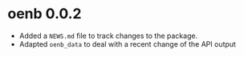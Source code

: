 # oenb 0.0.2

* Added a `NEWS.md` file to track changes to the package.
* Adapted `oenb_data` to deal with a recent change of the API output

